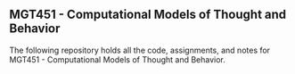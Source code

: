 ## MGT451 - Computational Models of Thought and Behavior 

The following repository holds all the code, assignments, and notes for MGT451 - Computational Models of Thought and Behavior.

